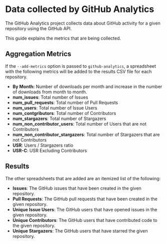 # Data collected by GitHub Analytics
The GitHub Analytics project collects data about GitHub activity for a given repository using
the GitHub API.

This guide explains the metrics that are being collected.

## Aggregation Metrics

If the `--add-metrics` option is passed to `github-analytics`, a spreadsheet with the following
metrics will be added to the results CSV file for each repository.

* **By Month:** Number of downloads per month and increase in the number of downloads from month to month.
* **num_issues**: Total number of Issues
* **num_pull_requests**: Total number of Pull Requests
* **num_users**: Total number of Issue Users
* **num_contgributors**: Total number of Contributors
* **num_stargazers**: Total number of Stargazers
* **num_non_contributor_users**: Total number of Users that are not Contributors
* **num_non_contributor_stargazers**: Total number of Stargazers that are not Contributors
* **USR**: Users / Stargazers ratio
* **USR-C**: USR Excluding Contributors

## Results

The other spreadsheets that are added are an itemized list of the following:

* **Issues**: The GitHub issues that have been created in the given repository.
* **Pull Requests**: The GitHub pull requests that have been created in the given repository.
* **Unique Issue Users**: The GitHub users that have opened issues in the given repository.
* **Unique Contributors**: The GitHub users that have contributed code to the given repository.
* **Unique Stargazers**: The GitHub users that have starred the given repository.
